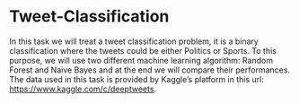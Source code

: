 # Tweet-Classification
In this task we will treat a tweet classification problem, it is a binary classification where the tweets could be either Politics or Sports. To this purpose, we will use two different machine learning algorithm: Random Forest and Naive Bayes and at the end we will compare their performances. The data used in this task is provided by Kaggle’s platform in this url: https://www.kaggle.com/c/deeptweets.
